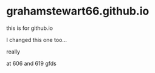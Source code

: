 # grahamstewart66.github.io

this is for github.io

I changed this one too...

really

at 606 and 619 gfds